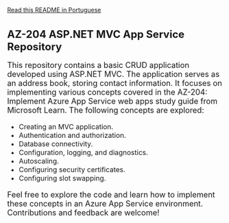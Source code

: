 [Read this README in Portuguese](README-pt.md)

<h1 style="font-size: 24px; font-weight: bold;">AZ-204 ASP.NET MVC App Service Repository</h1>
<p style="font-size: 18px;">This repository contains a basic CRUD application developed using ASP.NET MVC. The application serves as an address book, storing contact information. It focuses on implementing various concepts covered in the AZ-204: Implement Azure App Service web apps study guide from Microsoft Learn. The following concepts are explored:</p>

<ul style="font-size: 16px;">
  <li>Creating an MVC application.</li>
  <li>Authentication and authorization.</li>
  <li>Database connectivity.</li>
  <li>Configuration, logging, and diagnostics.</li>
  <li>Autoscaling.</li>
  <li>Configuring security certificates.</li>
  <li>Configuring slot swapping.</li>
</ul>

<p style="font-size: 18px;">Feel free to explore the code and learn how to implement these concepts in an Azure App Service environment. Contributions and feedback are welcome!</p>


